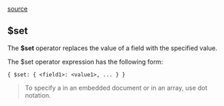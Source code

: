 [source](https://dev.to/hackmamba/build-a-rest-api-with-rust-and-mongodb-rocket-version-ah5)

## $set
The 
__$set__
 operator replaces the value of a field with the specified value.

The 
$set
 operator expression has the following form:
```
{ $set: { <field1>: <value1>, ... } }
```
> To specify a <field> in an embedded document or in an array, use dot notation.

